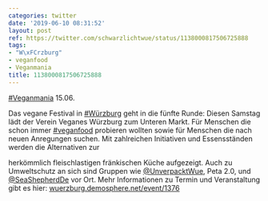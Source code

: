 ```yaml
---
categories: twitter
date: '2019-06-10 08:31:52'
layout: post
ref: https://twitter.com/schwarzlichtwue/status/1138000817506725888
tags:
- "W\xFCrzburg"
- veganfood
- Veganmania
title: 1138000817506725888
---
```

[#Veganmania](/t/veganmania)  15.06.

Das vegane Festival in [#Würzburg](/t/würzburg) geht in die fünfte Runde: Diesen Samstag lädt der Verein Veganes Würzburg zum Unteren Markt. Für Menschen die schon immer [#veganfood](/t/veganfood) probieren wollten sowie für Menschen die nach neuen Anregungen suchen. 
Mit zahlreichen Initiativen und Essensständen werden die Alternativen zur

herkömmlich fleischlastigen fränkischen Küche aufgezeigt. Auch zu Umweltschutz an sich sind Gruppen wie [@UnverpacktWue](https://twitter.com/UnverpacktWue), Peta 2.0, und [@SeaShepherdDe](https://twitter.com/SeaShepherdDe) vor Ort. 
Mehr Informationen zu Termin und Veranstaltung gibt es hier: [wuerzburg.demosphere.net/event/1376](https://wuerzburg.demosphere.net/event/1376) 